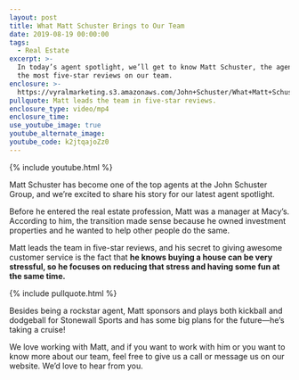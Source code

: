 ```yaml
---
layout: post
title: What Matt Schuster Brings to Our Team
date: 2019-08-19 00:00:00
tags:
  - Real Estate
excerpt: >-
  In today’s agent spotlight, we’ll get to know Matt Schuster, the agent with
  the most five-star reviews on our team.
enclosure: >-
  https://vyralmarketing.s3.amazonaws.com/John+Schuster/What+Matt+Schuster+Brings+to+Our+Team+(4).mp4
pullquote: Matt leads the team in five-star reviews.
enclosure_type: video/mp4
enclosure_time:
use_youtube_image: true
youtube_alternate_image:
youtube_code: k2jtqajoZz0
---
```


{% include youtube.html %}

Matt Schuster has become one of the top agents at the John Schuster Group, and we’re excited to share his story for our latest agent spotlight.&nbsp;

Before he entered the real estate profession, Matt was a manager at Macy’s. According to him, the transition made sense because he owned investment properties and he wanted to help other people do the same.&nbsp;

Matt leads the team in five-star reviews, and his secret to giving awesome customer service is the fact that **he knows buying a house can be very stressful, so he focuses on reducing that stress and having some fun at the same time.&nbsp;**

{% include pullquote.html %}

Besides being a rockstar agent, Matt sponsors and plays both kickball and dodgeball for Stonewall Sports and has some big plans for the future—he’s taking a cruise\!

We love working with Matt, and if you want to work with him or you want to know more about our team, feel free to give us a call or message us on our website. We’d love to hear from you.